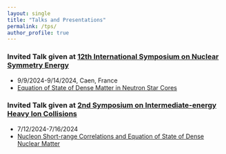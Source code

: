 ```yaml
---
layout: single
title: "Talks and Presentations"
permalink: /tps/
author_profile: true
---
```


### Invited Talk given at [12th International Symposium on Nuclear Symmetry Energy](https://indico.in2p3.fr/event/31700/overview)
* 9/9/2024-9/14/2024, Caen, France
* [Equation of State of Dense Matter in Neutron Star Cores](https://indico.in2p3.fr/event/31700/contributions/142308/)

### Invited Talk given at [2nd Symposium on Intermediate-energy Heavy Ion Collisions](https://indico.ihep.ac.cn/event/21317/)
* 7/12/2024-7/16/2024
* [Nucleon Short-range Correlations and Equation of State of Dense Nuclear Matter](https://indico.ihep.ac.cn/event/21317/)
